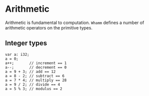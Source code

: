 # Arithmetic #

Arithmetic is fundamental to computation.
`Whamm` defines a number of arithmetic operators on the primitive types.

## Integer types ##

```
var a: i32;
a = 0;
a++;       // increment == 1
a--;       // decrement == 0
a = 9 + 3; // add == 12
a = 8 - 2; // subtract == 6
a = 7 * 4; // multiply == 28
a = 9 / 2; // divide == 4
a = 5 % 3; // modulus == 2
```

